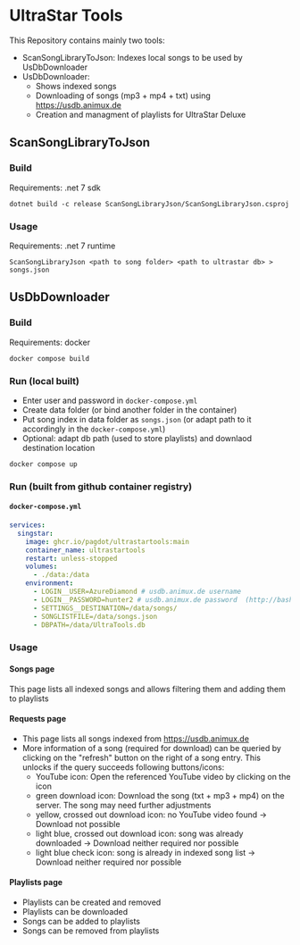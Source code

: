 # UltraStar Tools

This Repository contains mainly two tools:

- ScanSongLibraryToJson: Indexes local songs to be used by UsDbDownloader
- UsDbDownloader: 
  - Shows indexed songs
  - Downloading of songs (mp3 + mp4 + txt) using <https://usdb.animux.de>
  - Creation and managment of playlists for UltraStar Deluxe

## ScanSongLibraryToJson

### Build

Requirements: .net 7 sdk

```
dotnet build -c release ScanSongLibraryJson/ScanSongLibraryJson.csproj
```

### Usage

Requirements: .net 7 runtime

```
ScanSongLibraryJson <path to song folder> <path to ultrastar db> > songs.json
```

## UsDbDownloader

### Build

Requirements: docker

```
docker compose build
```

### Run (local built)

- Enter user and password in `docker-compose.yml`
- Create data folder (or bind another folder in the container)
- Put song index in data folder as `songs.json` (or adapt path to it accordingly in the `docker-compose.yml`)
- Optional: adapt db path (used to store playlists) and downlaod destination location


```
docker compose up
```

### Run (built from github container registry)

#### `docker-compose.yml`

```yaml
services:
  singstar:
    image: ghcr.io/pagdot/ultrastartools:main
    container_name: ultrastartools
    restart: unless-stopped
    volumes:
      - ./data:/data
    environment:
      - LOGIN__USER=AzureDiamond # usdb.animux.de username
      - LOGIN__PASSWORD=hunter2 # usdb.animux.de password  (http://bash.org/?244321)
      - SETTINGS__DESTINATION=/data/songs/
      - SONGLISTFILE=/data/songs.json
      - DBPATH=/data/UltraTools.db
```

### Usage

#### Songs page

This page lists all indexed songs and allows filtering them and adding them to playlists

#### Requests page

- This page lists all songs indexed from <https://usdb.animux.de>
- More information of a song (required for download) can be queried by clicking on the "refresh" button on the right of a song entry. This unlocks if the query succeeds following buttons/icons:
  - YouTube icon: Open the referenced YouTube video by clicking on the icon
  - green download icon: Download the song (txt + mp3 + mp4) on the server. The song may need further adjustments
  - yellow, crossed out download icon: no YouTube video found -> Download not possible
  - light blue, crossed out download icon: song was already downloaded -> Download neither required nor possible
  - light blue check icon: song is already in indexed song list -> Download neither required nor possible

#### Playlists page

- Playlists can be created and removed
- Playlists can be downloaded
- Songs can be added to playlists
- Songs can be removed from playlists
